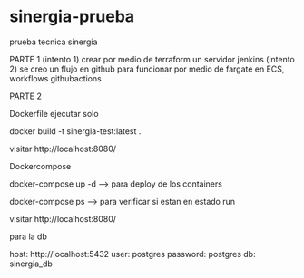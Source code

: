 # sinergia-prueba
prueba tecnica sinergia

PARTE 1
(intento 1) crear por medio de terraform un servidor jenkins
(intento 2) se creo un flujo en github para funcionar por medio de fargate en ECS, workflows githubactions

PARTE 2

Dockerfile ejecutar solo

docker build -t sinergia-test:latest .

visitar http://localhost:8080/

Dockercompose

docker-compose up -d --> para deploy de los containers

docker-compose ps --> para verificar si estan en estado run

visitar http://localhost:8080/

para la db

host: http://localhost:5432
user: postgres
password: postgres
db: sinergia_db

